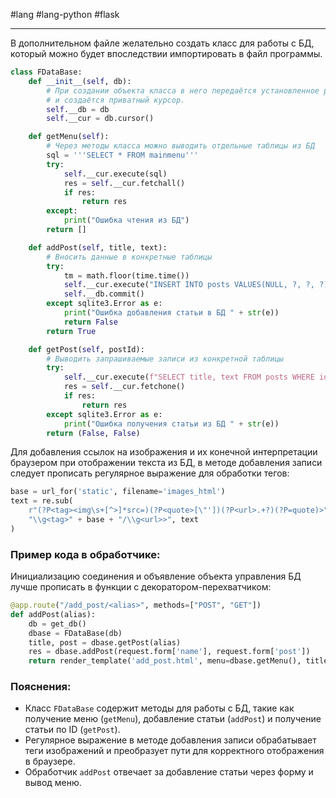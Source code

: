 #lang #lang-python #flask 

---
В дополнительном файле желательно создать класс для работы с БД, который можно будет впоследствии импортировать в файл программы.

```python
class FDataBase:
    def __init__(self, db):
        # При создании объекта класса в него передаётся установленное ранее соединение (db = get_db)
        # и создаётся приватный курсор.
        self.__db = db  
        self.__cur = db.cursor()

    def getMenu(self):
        # Через методы класса можно выводить отдельные таблицы из БД
        sql = '''SELECT * FROM mainmenu'''
        try:
            self.__cur.execute(sql)
            res = self.__cur.fetchall()
            if res:
                return res
        except:
            print("Ошибка чтения из БД")
        return []

    def addPost(self, title, text):
        # Вносить данные в конкретные таблицы
        try:
            tm = math.floor(time.time())
            self.__cur.execute("INSERT INTO posts VALUES(NULL, ?, ?, ?)", (title, text, tm))
            self.__db.commit()
        except sqlite3.Error as e:
            print("Ошибка добавления статьи в БД " + str(e))
            return False
        return True

    def getPost(self, postId):
        # Выводить запрашиваемые записи из конкретной таблицы
        try:
            self.__cur.execute(f"SELECT title, text FROM posts WHERE id = {postId} LIMIT 1")
            res = self.__cur.fetchone()
            if res:
                return res
        except sqlite3.Error as e:
            print("Ошибка получения статьи из БД " + str(e))
        return (False, False)
```

Для добавления ссылок на изображения и их конечной интерпретации браузером при отображении текста из БД, в методе добавления записи следует прописать регулярное выражение для обработки тегов:

```python
base = url_for('static', filename='images_html')
text = re.sub(
    r"(?P<tag><img\s+[^>]*src=)(?P<quote>[\"'])(?P<url>.+?)(?P=quote)>", 
    "\\g<tag>" + base + "/\\g<url>>", text
)
```

### Пример кода в обработчике:
Инициализацию соединения и объявление объекта управления БД лучше прописать в функции с декоратором-перехватчиком:

```python
@app.route("/add_post/<alias>", methods=["POST", "GET"])
def addPost(alias):
    db = get_db()
    dbase = FDataBase(db)
    title, post = dbase.getPost(alias)
    res = dbase.addPost(request.form['name'], request.form['post'])
    return render_template('add_post.html', menu=dbase.getMenu(), title="Добавление статьи")
```

### Пояснения:
- Класс `FDataBase` содержит методы для работы с БД, такие как получение меню (`getMenu`), добавление статьи (`addPost`) и получение статьи по ID (`getPost`).
- Регулярное выражение в методе добавления записи обрабатывает теги изображений и преобразует пути для корректного отображения в браузере.
- Обработчик `addPost` отвечает за добавление статьи через форму и вывод меню.
